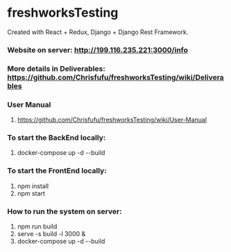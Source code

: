 # freshworksTesting

Created with React + Redux, Django + Django Rest Framework.  


### Website on server: http://199.116.235.221:3000/info
### More details in Deliverables: https://github.com/Chrisfufu/freshworksTesting/wiki/Deliverables 

### User Manual
1. https://github.com/Chrisfufu/freshworksTesting/wiki/User-Manual    

### To start the BackEnd locally:  
1. docker-compose up -d --build   

### To start the FrontEnd locally:  
1. npm install   
2. npm start  

### How to run the system on server:  
1. npm run build   
2. serve -s build -l 3000 &   
3. docker-compose up -d --build  
